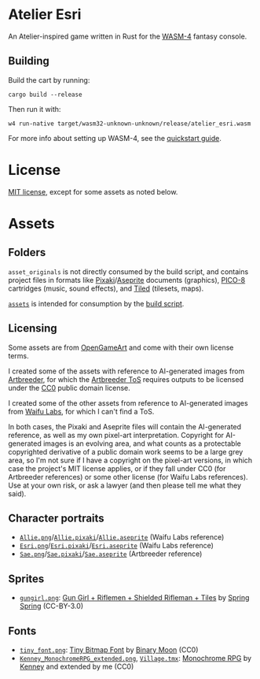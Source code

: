 # Atelier Esri

An Atelier-inspired game written in Rust for the [WASM-4](https://wasm4.org) fantasy console.

## Building

Build the cart by running:

```shell
cargo build --release
```

Then run it with:

```shell
w4 run-native target/wasm32-unknown-unknown/release/atelier_esri.wasm
```

For more info about setting up WASM-4, see the [quickstart guide](https://wasm4.org/docs/getting-started/setup?code-lang=rust#quickstart).

# License

[MIT license](LICENSE.md), except for some assets as noted below.

# Assets

## Folders

`asset_originals` is not directly consumed by the build script, and contains project files in formats like [Pixaki](https://pixaki.com/)/[Aseprite](https://www.aseprite.org/) documents (graphics), [PICO-8](https://www.lexaloffle.com/pico-8.php) cartridges (music, sound effects), and [Tiled](https://www.mapeditor.org/) (tilesets, maps).

[`assets`](assets) is intended for consumption by the [build script](build.rs).

## Licensing

Some assets are from [OpenGameArt](https://opengameart.org/) and come with their own license terms.

I created some of the assets with reference to AI-generated images from [Artbreeder](https://www.artbreeder.com/), for which the [Artbreeder ToS](https://www.artbreeder.com/terms.pdf) requires outputs to be licensed under the [CC0](https://creativecommons.org/share-your-work/public-domain/cc0/) public domain license. 

I created some of the other assets from reference to AI-generated images from [Waifu Labs](https://waifulabs.com/), for which I can't find a ToS.

In both cases, the Pixaki and Aseprite files will contain the AI-generated reference, as well as my own pixel-art interpretation. Copyright for AI-generated images is an evolving area, and what counts as a protectable copyrighted derivative of a public domain work seems to be a large grey area, so I'm not sure if I have a copyright on the pixel-art versions, in which case the project's MIT license applies, or if they fall under CC0 (for Artbreeder references) or some other license (for Waifu Labs references). Use at your own risk, or ask a lawyer (and then please tell me what they said).

## Character portraits

- [`Allie.png`](asset_originals/Allie.png)/[`Allie.pixaki`](asset_originals/Allie.pixaki)/[`Allie.aseprite`](asset_originals/Allie.aseprite) (Waifu Labs reference)
- [`Esri.png`](asset_originals/Esri.png)/[`Esri.pixaki`](asset_originals/Esri.pixaki)/[`Esri.aseprite`](asset_originals/Esri.aseprite) (Waifu Labs reference)
- [`Sae.png`](asset_originals/Sae.png)/[`Sae.pixaki`](asset_originals/Sae.pixaki)/[`Sae.aseprite`](asset_originals/Sae.aseprite) (Artbreeder reference)

## Sprites

- [`gungirl.png`](assets/gungirl.png): [Gun Girl + Riflemen + Shielded Rifleman + Tiles](https://opengameart.org/content/gun-girl-riflemen-shielded-rifleman-tiles) by [Spring Spring](https://opengameart.org/users/spring-spring) (CC-BY-3.0)

## Fonts

- [`tiny_font.png`](assets/tiny_font.png): [Tiny Bitmap Font](https://opengameart.org/content/tiny-bitmap-font) by [Binary Moon](https://www.binarymoon.co.uk/) (CC0)
- [`Kenney_MonochromeRPG_extended.png`](asset_originals/Kenney_monochromerpg_extended.png), [`Village.tmx`](asset_originals/Village.tmx): [Monochrome RPG](https://opengameart.org/content/monochrome-rpg) by [Kenney](https://kenney.nl/) and extended by me (CC0)

